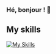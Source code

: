 ### Hé, bonjour ! 👋

## My skills
[![My Skills](https://skillicons.dev/icons?i=androidstudio,angular,react,js,ts,css,html,svelte,materialui,mongodb,docker,arduino,bash,c,cs,cpp,c#,dotnet,cmake,github,githubactions,linux,unity,pr,xd,figma&perline=7)](https://skillicons.dev)
